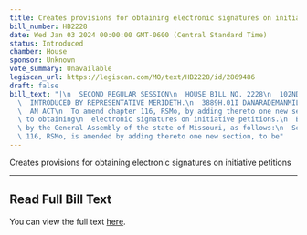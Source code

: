 ```yaml
---
title: Creates provisions for obtaining electronic signatures on initiative petitions
bill_number: HB2228
date: Wed Jan 03 2024 00:00:00 GMT-0600 (Central Standard Time)
status: Introduced
chamber: House
sponsor: Unknown
vote_summary: Unavailable
legiscan_url: https://legiscan.com/MO/text/HB2228/id/2869486
draft: false
bill_text: "|\n  SECOND REGULAR SESSION\n  HOUSE BILL NO. 2228\n  102ND GENERAL ASSEMBLY\n\
  \  INTRODUCED BY REPRESENTATIVE MERIDETH.\n  3889H.01I DANARADEMANMILLER,ChiefClerk\n\
  \  AN ACT\n  To amend chapter 116, RSMo, by adding thereto one new section relating\
  \ to obtaining\n  electronic signatures on initiative petitions.\n  Be it enacted\
  \ by the General Assembly of the state of Missouri, as follows:\n  Section A. Chapter\
  \ 116, RSMo, is amended by adding thereto one new section, to be"
---
```

Creates provisions for obtaining electronic signatures on initiative petitions

---

## Read Full Bill Text

You can view the full text [here](https://legiscan.com/MO/text/HB2228/id/2869486).
